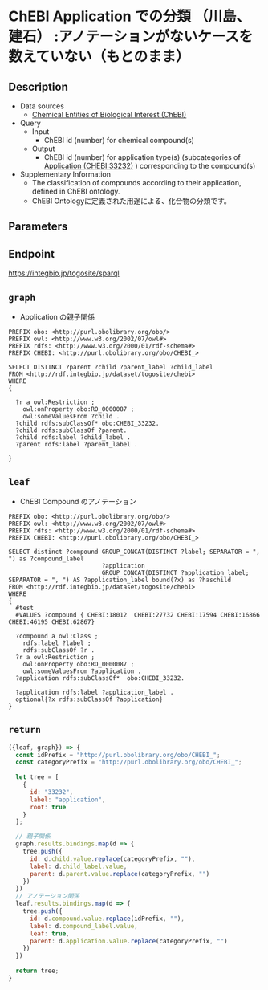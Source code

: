 # ChEBI Application での分類 （川島、建石） :アノテーションがないケースを数えていない（もとのまま）

## Description

- Data sources
    -  [Chemical Entities of Biological Interest (ChEBI) ](https://www.ebi.ac.uk/chebi/) 
- Query
    - Input
        - ChEBI id (number) for chemical compound(s)
    - Output
        -  ChEBI id (number) for application type(s) (subcategories of [Application (CHEBI:33232)](https://www.ebi.ac.uk/chebi/searchId.do?chebiId=CHEBI:33232) ) corresponding to the compound(s)
- Supplementary Information
	-  The classification of compounds according to their application, defined in ChEBI ontology.
	- ChEBI Ontologyに定義された用途による、化合物の分類です。
    
## Parameters



## Endpoint
https://integbio.jp/togosite/sparql

## `graph`
- Application の親子関係

```sparql
PREFIX obo: <http://purl.obolibrary.org/obo/>
PREFIX owl: <http://www.w3.org/2002/07/owl#>
PREFIX rdfs: <http://www.w3.org/2000/01/rdf-schema#>
PREFIX CHEBI: <http://purl.obolibrary.org/obo/CHEBI_>

SELECT DISTINCT ?parent ?child ?parent_label ?child_label
FROM <http://rdf.integbio.jp/dataset/togosite/chebi>
WHERE 
{
      
  ?r a owl:Restriction ;
    owl:onProperty obo:RO_0000087 ;
    owl:someValuesFrom ?child .
  ?child rdfs:subClassOf* obo:CHEBI_33232.
  ?child rdfs:subClassOf ?parent.
  ?child rdfs:label ?child_label .
  ?parent rdfs:label ?parent_label .
  
}
```

## `leaf`
- ChEBI Compound  のアノテーション

```sparql
PREFIX obo: <http://purl.obolibrary.org/obo/>
PREFIX owl: <http://www.w3.org/2002/07/owl#>
PREFIX rdfs: <http://www.w3.org/2000/01/rdf-schema#>
PREFIX CHEBI: <http://purl.obolibrary.org/obo/CHEBI_>

SELECT distinct ?compound GROUP_CONCAT(DISTINCT ?label; SEPARATOR = ", ") as ?compound_label 
                          ?application                                      
                          GROUP_CONCAT(DISTINCT ?application_label; SEPARATOR = ", ") AS ?application_label bound(?x) as ?haschild
FROM <http://rdf.integbio.jp/dataset/togosite/chebi>
WHERE 
{
  #test
  #VALUES ?compound { CHEBI:18012  CHEBI:27732 CHEBI:17594 CHEBI:16866 CHEBI:46195 CHEBI:62867}
      
  ?compound a owl:Class ;
    rdfs:label ?label ;
    rdfs:subClassOf ?r .
  ?r a owl:Restriction ;
    owl:onProperty obo:RO_0000087 ;
    owl:someValuesFrom ?application .
  ?application rdfs:subClassOf*  obo:CHEBI_33232.

  ?application rdfs:label ?application_label .
  optional{?x rdfs:subClassOf ?application}
}
```

## `return`

```javascript
({leaf, graph}) => {
  const idPrefix = "http://purl.obolibrary.org/obo/CHEBI_";
  const categoryPrefix = "http://purl.obolibrary.org/obo/CHEBI_";
  
  let tree = [
    {
      id: "33232",
      label: "application",
      root: true
    }
  ];

  // 親子関係
  graph.results.bindings.map(d => {
    tree.push({
      id: d.child.value.replace(categoryPrefix, ""),
      label: d.child_label.value,
      parent: d.parent.value.replace(categoryPrefix, "")
    })
  })
  // アノテーション関係
  leaf.results.bindings.map(d => {
    tree.push({
      id: d.compound.value.replace(idPrefix, ""),
      label: d.compound_label.value,
      leaf: true,
      parent: d.application.value.replace(categoryPrefix, "")
    })
  })
  
  return tree;	
}
```